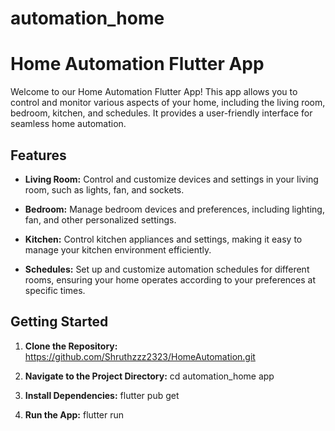 # automation_home

# Home Automation Flutter App

Welcome to our Home Automation Flutter App! This app allows you to control and monitor various aspects of your home, including the living room, bedroom, kitchen, and schedules. It provides a user-friendly interface for seamless home automation.

## Features

- **Living Room:** Control and customize devices and settings in your living room, such as lights, fan, and sockets.

- **Bedroom:** Manage bedroom devices and preferences, including lighting, fan, and other personalized settings.

- **Kitchen:** Control kitchen appliances and settings, making it easy to manage your kitchen environment efficiently.

- **Schedules:** Set up and customize automation schedules for different rooms, ensuring your home operates according to your preferences at specific times.

## Getting Started

1. **Clone the Repository:**
https://github.com/Shruthzzz2323/HomeAutomation.git


2. **Navigate to the Project Directory:**
cd automation_home app


3. **Install Dependencies:**
flutter pub get


4. **Run the App:**
flutter run

